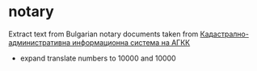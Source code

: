 # notary 

Extract text from Bulgarian notary documents taken from [Кадастрално-административна информационна система на АГКК](https://kais.cadastre.bg/bg/Documents/GetDocumentFolders?documentIndent=eCVnyARxfGc%3D&type=1) 

- expand translate numbers to 10000 and 10000
